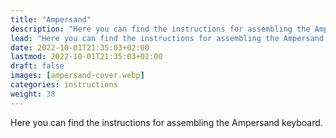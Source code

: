 ```yaml
---
title: "Ampersand"
description: "Here you can find the instructions for assembling the Ampersand keyboard."
lead: "Here you can find the instructions for assembling the Ampersand keyboard."
date: 2022-10-01T21:35:03+02:00
lastmod: 2022-10-01T21:35:03+02:00
draft: false
images: [ampersand-cover.webp]
categories: instructions
weight: 38
---
```


Here you can find the instructions for assembling the Ampersand keyboard.
